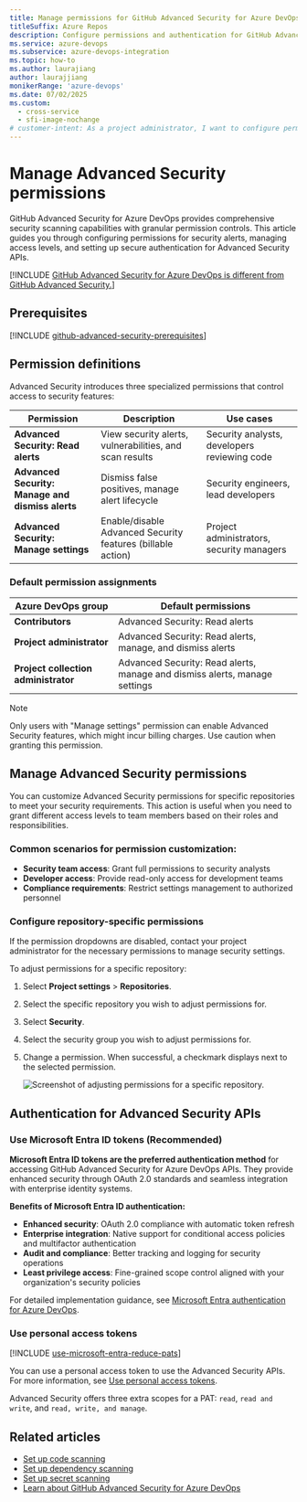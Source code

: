 ```yaml
---
title: Manage permissions for GitHub Advanced Security for Azure DevOps
titleSuffix: Azure Repos
description: Configure permissions and authentication for GitHub Advanced Security for Azure DevOps, including Microsoft Entra ID and personal access tokens.
ms.service: azure-devops
ms.subservice: azure-devops-integration
ms.topic: how-to 
ms.author: laurajiang
author: laurajjiang
monikerRange: 'azure-devops'
ms.date: 07/02/2025
ms.custom:
  - cross-service
  - sfi-image-nochange
# customer-intent: As a project administrator, I want to configure permissions and authentication for GitHub Advanced Security so I can control access to security alerts and enable secure API access for my development team.
---
```


#  Manage Advanced Security permissions

GitHub Advanced Security for Azure DevOps provides comprehensive security scanning capabilities with granular permission controls. This article guides you through configuring permissions for security alerts, managing access levels, and setting up secure authentication for Advanced Security APIs.

[!INCLUDE [GitHub Advanced Security for Azure DevOps is different from GitHub Advanced Security.](includes/github-advanced-security.md)]

## Prerequisites

[!INCLUDE [github-advanced-security-prerequisites](includes/github-advanced-security-prerequisites.md)]

## Permission definitions

Advanced Security introduces three specialized permissions that control access to security features:

| Permission | Description | Use cases |
|------------|-------------|-----------|
| **Advanced Security: Read alerts** | View security alerts, vulnerabilities, and scan results | Security analysts, developers reviewing code |
| **Advanced Security: Manage and dismiss alerts** | Dismiss false positives, manage alert lifecycle | Security engineers, lead developers |
| **Advanced Security: Manage settings** | Enable/disable Advanced Security features (billable action) | Project administrators, security managers |

### Default permission assignments

| Azure DevOps group  | Default permissions |
| ----------- | ----------- |
| **Contributors** | Advanced Security: Read alerts |
| **Project administrator** | Advanced Security: Read alerts, manage, and dismiss alerts |
| **Project collection administrator** | Advanced Security: Read alerts, manage and dismiss alerts, manage settings |

> [!NOTE]
> Only users with "Manage settings" permission can enable Advanced Security features, which might incur billing charges. Use caution when granting this permission.

## Manage Advanced Security permissions

You can customize Advanced Security permissions for specific repositories to meet your security requirements. This action is useful when you need to grant different access levels to team members based on their roles and responsibilities.

### Common scenarios for permission customization:

- **Security team access**: Grant full permissions to security analysts
- **Developer access**: Provide read-only access for development teams
- **Compliance requirements**: Restrict settings management to authorized personnel

### Configure repository-specific permissions

If the permission dropdowns are disabled, contact your project administrator for the necessary permissions to manage security settings.
 
To adjust permissions for a specific repository:

1. Select **Project settings** > **Repositories**.
2. Select the specific repository you wish to adjust permissions for.
3. Select **Security**.
4. Select the security group you wish to adjust permissions for.
5. Change a permission. When successful, a checkmark displays next to the selected permission. 
 
   ![Screenshot of adjusting permissions for a specific repository.](media/permissions-select-repo.png)

## Authentication for Advanced Security APIs

### Use Microsoft Entra ID tokens (Recommended)

**Microsoft Entra ID tokens are the preferred authentication method** for accessing GitHub Advanced Security for Azure DevOps APIs. They provide enhanced security through OAuth 2.0 standards and seamless integration with enterprise identity systems.

**Benefits of Microsoft Entra ID authentication:**

- **Enhanced security**: OAuth 2.0 compliance with automatic token refresh
- **Enterprise integration**: Native support for conditional access policies and multifactor authentication
- **Audit and compliance**: Better tracking and logging for security operations
- **Least privilege access**: Fine-grained scope control aligned with your organization's security policies

For detailed implementation guidance, see [Microsoft Entra authentication for Azure DevOps](../../integrate/get-started/authentication/entra.md).

### Use personal access tokens

[!INCLUDE [use-microsoft-entra-reduce-pats](../../includes/use-microsoft-entra-reduce-pats.md)]

You can use a personal access token to use the Advanced Security APIs. For more information, see [Use personal access tokens](../../organizations/accounts/use-personal-access-tokens-to-authenticate.md).

Advanced Security offers three extra scopes for a PAT: `read`, `read and write`, and `read, write, and manage`.

## Related articles

- [Set up code scanning](github-advanced-security-code-scanning.md)
- [Set up dependency scanning](github-advanced-security-dependency-scanning.md)
- [Set up secret scanning](github-advanced-security-secret-scanning.md)
- [Learn about GitHub Advanced Security for Azure DevOps](github-advanced-security-security-overview.md)

